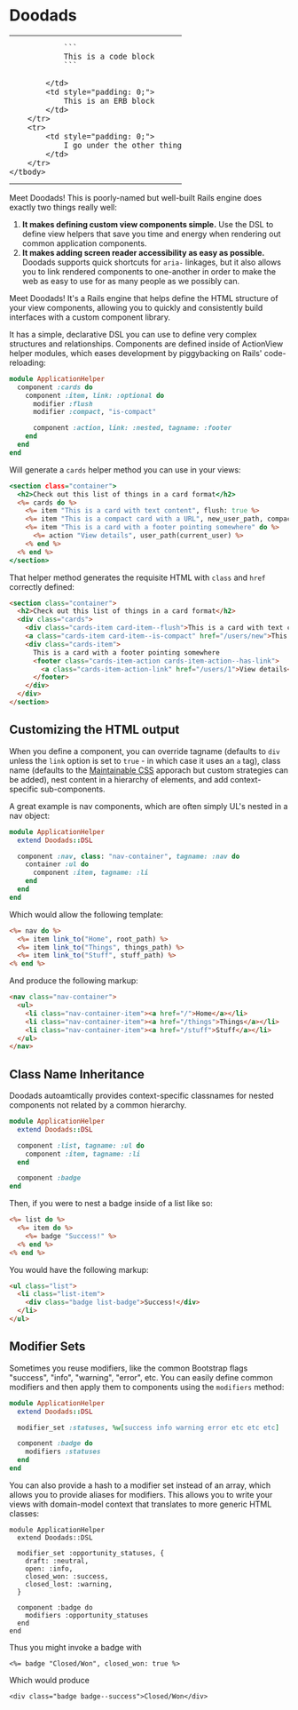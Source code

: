 # Doodads

<table style="border-collapse: collapse; width: 100%;">
	<tbody>
		<tr>
			<td rowspan="2" style="padding: 0;">

				```
				This is a code block
				```

			</td>
			<td style="padding: 0;">
				This is an ERB block
			</td>
		</tr>
		<tr>
			<td style="padding: 0;">
				I go under the other thing
			</td>
		</tr>
	</tbody>
</table>

Meet Doodads! This is poorly-named but well-built Rails engine does exactly two things really well:

1. **It makes defining custom view components simple.** Use the DSL to define view helpers that save you time and energy when rendering out common application components.
2. **It makes adding screen reader accessibility as easy as possible.** Doodads supports quick shortcuts for `aria-` linkages, but it also allows you to link rendered components to one-another in order to make the web as easy to use for as many people as we possibly can.

Meet Doodads! It's a Rails engine that helps define the HTML structure of your view components, allowing you to quickly and consistently build interfaces with a custom component library.

It has a simple, declarative DSL you can use to define very complex structures and relationships. Components are defined inside of ActionView helper modules, which eases development by piggybacking on Rails' code-reloading:

```ruby
module ApplicationHelper
  component :cards do
    component :item, link: :optional do
      modifier :flush
      modifier :compact, "is-compact"

      component :action, link: :nested, tagname: :footer
    end
  end
end
```

Will generate a `cards` helper method you can use in your views:

```html.erb
<section class="container">
  <h2>Check out this list of things in a card format</h2>
  <%= cards do %>
    <%= item "This is a card with text content", flush: true %>
    <%= item "This is a compact card with a URL", new_user_path, compact: true %>
    <%= item "This is a card with a footer pointing somewhere" do %>
      <%= action "View details", user_path(current_user) %>
    <% end %>
  <% end %>
</section>
```

That helper method generates the requisite HTML with `class` and `href` correctly defined:

```html
<section class="container">
  <h2>Check out this list of things in a card format</h2>
  <div class="cards">
    <div class="cards-item card-item--flush">This is a card with text content</div>
    <a class="cards-item card-item--is-compact" href="/users/new">This is a compact card with a URL</a>
    <div class="cards-item">
      This is a card with a footer pointing somewhere
      <footer class="cards-item-action cards-item-action--has-link">
        <a class="cards-item-action-link" href="/users/1">View details</a>
      </footer>
    </div>
  </div>
</section>
```

## Customizing the HTML output

When you define a component, you can override tagname (defaults to `div` unless the `link` option is set to `true` - in which case it uses an `a` tag), class name (defaults to the [Maintainable CSS](https://maintainablecss.com/chapters/introduction/) apporach but custom strategies can be added), nest content in a hierarchy of elements, and add context-specific sub-components.

A great example is nav components, which are often simply UL's nested in a nav object:

```ruby
module ApplicationHelper
  extend Doodads::DSL

  component :nav, class: "nav-container", tagname: :nav do
	container :ul do
	  component :item, tagname: :li
	end
  end
end
```

Which would allow the following template:

```html.erb
<%= nav do %>
  <%= item link_to("Home", root_path) %>
  <%= item link_to("Things", things_path) %>
  <%= item link_to("Stuff", stuff_path) %>
<% end %>
```

And produce the following markup:

```html
<nav class="nav-container">
  <ul>
    <li class="nav-container-item"><a href="/">Home</a></li>
    <li class="nav-container-item"><a href="/things">Things</a></li>
    <li class="nav-container-item"><a href="/stuff">Stuff</a></li>
  </ul>
</nav>
```

## Class Name Inheritance

Doodads autoamtically provides context-specific classnames for nested components not related by a common hierarchy.

```ruby
module ApplicationHelper
  extend Doodads::DSL

  component :list, tagname: :ul do
    component :item, tagname: :li
  end

  component :badge
end
```

Then, if you were to nest a badge inside of a list like so:

```html.erb
<%= list do %>
  <%= item do %>
    <%= badge "Success!" %>
  <% end %>
<% end %>
```

You would have the following markup:

```html
<ul class="list">
  <li class="list-item">
    <div class="badge list-badge">Success!</div>
  </li>
</ul>
```

## Modifier Sets

Sometimes you reuse modifiers, like the common Bootstrap flags "success", "info", "warning", "error", etc. You can easily define common modifiers and then apply them to components using the `modifiers` method:

```ruby
module ApplicationHelper
  extend Doodads::DSL

  modifier_set :statuses, %w[success info warning error etc etc etc]

  component :badge do
    modifiers :statuses
  end
end
```

You can also provide a hash to a modifier set instead of an array, which allows you to provide aliases for modifiers. This allows you to write your views with domain-model context that translates to more generic HTML classes:

```
module ApplicationHelper
  extend Doodads::DSL

  modifier_set :opportunity_statuses, {
    draft: :neutral,
    open: :info,
    closed_won: :success,
    closed_lost: :warning,
  }

  component :badge do
    modifiers :opportunity_statuses
  end
end
```

Thus you might invoke a badge with

```erb
<%= badge "Closed/Won", closed_won: true %>
```

Which would produce

```
<div class="badge badge--success">Closed/Won</div>
```
